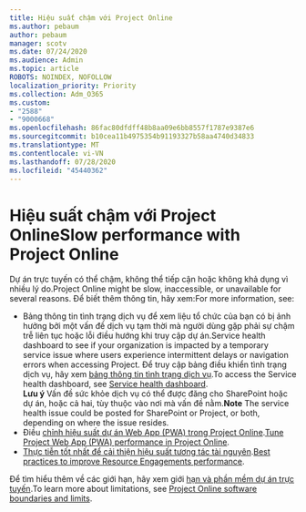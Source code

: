 ```yaml
---
title: Hiệu suất chậm với Project Online
ms.author: pebaum
author: pebaum
manager: scotv
ms.date: 07/24/2020
ms.audience: Admin
ms.topic: article
ROBOTS: NOINDEX, NOFOLLOW
localization_priority: Priority
ms.collection: Adm_O365
ms.custom:
- "2588"
- "9000668"
ms.openlocfilehash: 86fac80dfdff48b8aa09e6bb8557f1787e9387e6
ms.sourcegitcommit: b10cea11b4975354b91193327b58aa4740d34833
ms.translationtype: MT
ms.contentlocale: vi-VN
ms.lasthandoff: 07/28/2020
ms.locfileid: "45440362"
---
```

# <a name="slow-performance-with-project-online"></a><span data-ttu-id="e3654-102">Hiệu suất chậm với Project Online</span><span class="sxs-lookup"><span data-stu-id="e3654-102">Slow performance with Project Online</span></span>

<span data-ttu-id="e3654-103">Dự án trực tuyến có thể chậm, không thể tiếp cận hoặc không khả dụng vì nhiều lý do.</span><span class="sxs-lookup"><span data-stu-id="e3654-103">Project Online might be slow, inaccessible, or unavailable for several reasons.</span></span> <span data-ttu-id="e3654-104">Để biết thêm thông tin, hãy xem:</span><span class="sxs-lookup"><span data-stu-id="e3654-104">For more information, see:</span></span>

- <span data-ttu-id="e3654-105">Bảng thông tin tình trạng dịch vụ để xem liệu tổ chức của bạn có bị ảnh hưởng bởi một vấn đề dịch vụ tạm thời mà người dùng gặp phải sự chậm trễ liên tục hoặc lỗi điều hướng khi truy cập dự án.</span><span class="sxs-lookup"><span data-stu-id="e3654-105">Service health dashboard to see if your organization is impacted by a temporary service issue where users experience intermittent delays or navigation errors when accessing Project.</span></span> <span data-ttu-id="e3654-106">Để truy cập bảng điều khiển tình trạng dịch vụ, hãy xem [bảng thông tin tình trạng dịch vụ](https://admin.microsoft.com/AdminPortal/Home#/servicehealth).</span><span class="sxs-lookup"><span data-stu-id="e3654-106">To access the Service health dashboard, see [Service health dashboard](https://admin.microsoft.com/AdminPortal/Home#/servicehealth).</span></span></br>
    <span data-ttu-id="e3654-107">**Lưu ý**  Vấn đề sức khỏe dịch vụ có thể được đăng cho SharePoint hoặc dự án, hoặc cả hai, tùy thuộc vào nơi mà vấn đề nằm.</span><span class="sxs-lookup"><span data-stu-id="e3654-107">**Note**  The service health issue could be posted for SharePoint or Project, or both, depending on where the issue resides.</span></span>
- <span data-ttu-id="e3654-108">Điều [chỉnh hiệu suất dự án Web App (PWA) trong Project Online](https://docs.microsoft.com/projectonline/tune-project-online-performance).</span><span class="sxs-lookup"><span data-stu-id="e3654-108">[Tune Project Web App (PWA) performance in Project Online](https://docs.microsoft.com/projectonline/tune-project-online-performance).</span></span>
- <span data-ttu-id="e3654-109">[Thực tiễn tốt nhất để cải thiện hiệu suất tương tác tài nguyên](https://docs.microsoft.com/projectonline/best-practices-to-improve-resource-engagements-performance).</span><span class="sxs-lookup"><span data-stu-id="e3654-109">[Best practices to improve Resource Engagements performance](https://docs.microsoft.com/projectonline/best-practices-to-improve-resource-engagements-performance).</span></span>

<span data-ttu-id="e3654-110">Để tìm hiểu thêm về các giới hạn, hãy xem giới [hạn và phần mềm dự án trực tuyến](https://docs.microsoft.com/projectonline/project-online-software-boundaries-and-limits).</span><span class="sxs-lookup"><span data-stu-id="e3654-110">To learn more about limitations, see [Project Online software boundaries and limits](https://docs.microsoft.com/projectonline/project-online-software-boundaries-and-limits).</span></span>